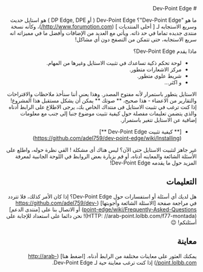 <div dir="rtl" xml:lang="ar" lang="ar">
# Dev-Point Edge

ما هو "Dev-Point Edge"؟ Dev-Point Edge ( أو DP Edge, DPE ) هو استايل حديث وسريع الاستجابه لـ [ أحلى المنتديات ] (http://www.forumotion.com/)، وكأنه نسخة منتدى جديده تماما في حد ذاته. ويأتي مع العديد من الإضافات وأفضل ما في مميزاته انه سريع الاستجابه، حتى تتمكن من التصفح دون أي مشاكل!

ماذا يقدم Dev-Point Edge؟

- لوحة تحكم ذكية تساعدك في تثبيت الاستايل وغيرها من المهام.
- مركز الاشعارات متطور.
- شريط علوي متطور.
- و اكثر...

الاستايل يتطور باستمرار لأنه مفتوح المصدر. وهذا يعني أننا سنأخذ ملاحظات والاقتراحات والتقارير من الاعضاء - هذا صحيح، ** صوتك ** يمكن أن يشكل مستقبل هذا المشروع! إذا كنت ترغب في تثبيت الاستايل فى منتداك الخاص بك، يرجى الاطلاع على الرابط أدناه والذي يتضمن تعليمات مفصلة حول كيفية تثبيت موضوع جنبا إلى جنب مع معلومات إضافية عن الاستايل تتغير باستمرار.

- [** كيفية تثبيت Dev-Point Edge **] (https://github.com/adel759/dev-point-edge/wiki/Installing)

غير جاهز لتثبيت الاستايل حتى الآن؟ ليس هناك أى مشكلة ! القي نظرة حوله، واطلع على الأسئلة الشائعة والمعاينه أدناه، أو قم بزيارة بعض الروابط في اللوحة الجانبية لمعرفة المزيد حول ما يقدمه Dev-Point Edge!

## التعليمات

هل لديك أي أسئلة أو استفسارات حول Dev-Point Edge؟ إذا كان الأمر كذلك، فلا تتردد في مراجعة صفحة [الاسئلة الشائعة وأجوبتها] (https://github.com/adel759/dev-point-edge/wiki/Frequently-Asked-Questions) أو الاتصال بنا على [منتدى الدعم] (HTTP: //arab-point.lolbb.com/f77-montada)! نحن دائما على استعداد للإجابة على أسئلتكم! :wink:

## معاينة
يمكنك العثور على معاينات مختلفة من الرابط أدناه. [اضغط هنا] (http://arab-point.lolbb.com/) إذا كنت ترغب معاينة حية لـ Dev-Point Edge.
</div>
